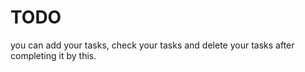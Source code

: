 # TODO

you can add your tasks, check your tasks and delete your tasks after completing it by this. 
